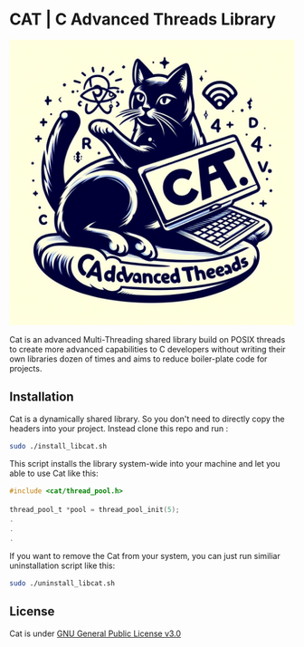 # CAT | C Advanced Threads Library
![logo](./docs/logo.jpeg)

Cat is an advanced Multi-Threading shared library build on POSIX threads to create more advanced capabilities to C developers without writing their own libraries dozen of times and aims to reduce boiler-plate code for projects.

## Installation
Cat is a dynamically shared library. So you don't need to directly copy the headers into your project. Instead clone this repo and run :

```bash
sudo ./install_libcat.sh
```

This script installs the library system-wide into your machine and let you able to use Cat like this:
```c
#include <cat/thread_pool.h>

thread_pool_t *pool = thread_pool_init(5);
.
.
.
```
If you want to remove the Cat from your system, you can just run similiar uninstallation script like this:

```bash
sudo ./uninstall_libcat.sh
``` 

## License
Cat is under [GNU General Public License v3.0](./LICENSE)